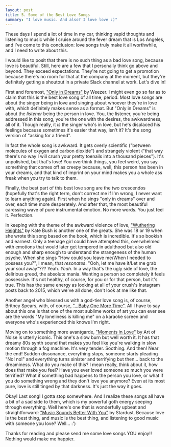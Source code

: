 ```yaml
---
layout: post
title: 5. Some of the Best Love Songs
summary: "I love music. And also? I love love :)"
---
```


These days I spend a lot of time in my car, thinking vapid thoughts and listening to music while I cruise around the fever dream that is Los Angeles, and I've come to this conclusion: love songs truly make it all worthwhile, and I need to write about this.

I would like to posit that there is no such thing as a bad love song, because love is beautiful. Still, here are a few that I personally think go above and beyond. They exceed expectations. They're not going to get a promotion because there's no room for that at the company at the moment, but they're definitely getting a shoutout in a private Slack channel at work. Let's dive in!

First and foremost, ["Only in Dreams"](https://www.youtube.com/watch?v=ha3QivnjbIU) by Weezer. I might even go so far as to claim that this is the best love song of all time, period. Most love songs are about the singer being in love and singing about whoever they're in love with, which definitely makes sense as a format. But "Only in Dreams" is about the *listener* being the person in love. You, the listener, you're being addressed in this song, you're the one with the desires, the awkwardness, all of it. Though really, it *is* the singer who's in love, but he's displaced his feelings because sometimes it's easier that way, isn't it? It's the song version of "asking for a friend".

In fact the whole song is awkward. It gets overly scientific ("between molecules of oxygen and carbon dioxide") and strangely violent ("that way there's no way I will crush your pretty toenails into a thousand pieces"). It's unpolished, but that's love! You overthink things, you feel weird, you say something that comes off as creepy because, well, this person has been in your dreams, and that kind of imprint on your mind makes you a whole ass freak when you try to talk to them.

Finally, the best part of this best love song are the two crescendos (hopefully that's the right term, don't correct me if I'm wrong, I never want to learn anything again). First when he sings "only in dreams" over and over, each time more desperately. And after that, the most beautiful caressing wave of pure instrumental emotion. No more words. You just feel it. Perfection.

In keeping with the theme of the awkward violence of love, ["Wuthering Heights"](https://www.youtube.com/watch?v=Fk-4lXLM34g) by Kate Bush is another one of the greats. She was 18 or 19 when she wrote this song based on the book, which is incredible. It's so bookish and earnest. Only a teenage girl could have attempted this, overwhelmed with emotions that would later get tempered in adulthood but also old enough and sharp enough to understand the strangeness of the human psyche. When she sings "How could you leave me/When I needed to possess you?", I mean, that *resonates*. "Ooh, let me have it/Let me grab your soul away"??? Yeah. *Yeah*. In a way that's the ugly side of love, the delirious greed, the absolute mania. Wanting a person so completely it feels possessive. It's not healthy, of course, for you or for that person, but it's true. This has the same energy as looking at all of your crush's Instagram posts back to 2015, which we've all done, don't look at me like that.

Another angel who blessed us with a god-tier love song is, of course, Britney Spears, with, of course, ["...Baby One More Time"](https://www.youtube.com/watch?v=C-u5WLJ9Yk4). All I have to say about this one is that one of the most sublime works of art you can ever see are the words "My loneliness is killing me" on a karaoke screen and everyone who's experienced this knows I'm right.

Moving on to something more avantgarde, ["Moments in Love"](https://www.youtube.com/watch?v=ux3u31SAeEM) by Art of Noise is utterly iconic. This one's a slow burn but well worth it. It has that dreamy 80s synth sound that makes you feel like you're walking in slow motion through a fog machine. It's very tender. Soothing. And then! Near the end! Sudden dissonance, everything stops, someone starts pleading "No! no!" and everything turns sinister and terrifying but then... back to the dreaminess. What do you make of this? I mean really, think about it, how does that make you feel? Have you ever loved someone so much you were terrified? What if something bad happens to the person you love, or what if you do something wrong and they don't love you anymore? Even at its most pure, love is still tinged by that darkness. It's just the way it goes.

Okay! Last song! I gotta stop somewhere. And I realize these songs all have a bit of a sad side to them, which is my powerful goth energy seeping through everything. Well here's one that is wonderfully upbeat and straightforward: ["Music Sounds Better With You"](https://www.youtube.com/watch?v=FQlAEiCb8m0) by Stardust. Because love is the best thing, and music is the best thing, and listening to good music with someone you love? Well... :')

Thanks for reading and please send me some love songs YOU enjoy!! Nothing would make me happier.

